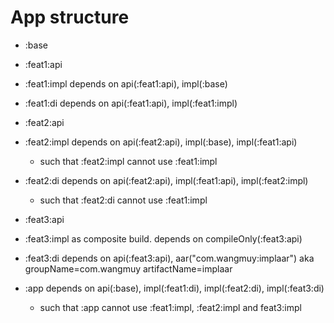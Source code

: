 # App structure
* :base

* :feat1:api
* :feat1:impl depends on api(:feat1:api), impl(:base)
* :feat1:di depends on api(:feat1:api), impl(:feat1:impl)

* :feat2:api
* :feat2:impl depends on api(:feat2:api), impl(:base), impl(:feat1:api)
  * such that :feat2:impl cannot use :feat1:impl
* :feat2:di depends on api(:feat2:api), impl(:feat1:api), impl(:feat2:impl)
  * such that :feat2:di cannot use :feat1:impl

* :feat3:api
* :feat3:impl as composite build. depends on compileOnly(:feat3:api)
* :feat3:di depends on api(:feat3:api), aar("com.wangmuy:implaar") aka groupName=com.wangmuy artifactName=implaar

* :app depends on api(:base), impl(:feat1:di), impl(:feat2:di), impl(:feat3:di)
  * such that :app cannot use :feat1:impl, :feat2:impl and feat3:impl
